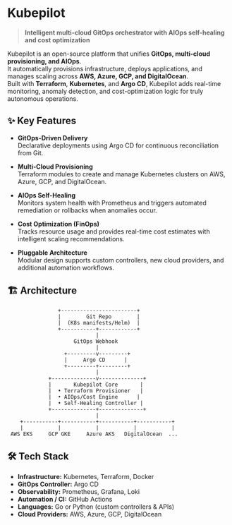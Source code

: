 # Kubepilot

> **Intelligent multi-cloud GitOps orchestrator with AIOps self-healing and cost optimization**

Kubepilot is an open-source platform that unifies **GitOps, multi-cloud provisioning, and AIOps**.  
It automatically provisions infrastructure, deploys applications, and manages scaling across **AWS, Azure, GCP, and DigitalOcean**.  
Built with **Terraform**, **Kubernetes**, and **Argo CD**, Kubepilot adds real-time monitoring, anomaly detection, and cost-optimization logic for truly autonomous operations.



## ✨ Key Features

- **GitOps-Driven Delivery**  
  Declarative deployments using Argo CD for continuous reconciliation from Git.

- **Multi-Cloud Provisioning**  
  Terraform modules to create and manage Kubernetes clusters on AWS, Azure, GCP, and DigitalOcean.

- **AIOps Self-Healing**  
  Monitors system health with Prometheus and triggers automated remediation or rollbacks when anomalies occur.

- **Cost Optimization (FinOps)**  
  Tracks resource usage and provides real-time cost estimates with intelligent scaling recommendations.

- **Pluggable Architecture**  
  Modular design supports custom controllers, new cloud providers, and additional automation workflows.



## 🏗️ Architecture
                    +------------------------+
                    |        Git Repo        |
                    |  (K8s manifests/Helm)  |
                    +-----------+------------+
                                |
                         GitOps Webhook
                                |
                      +---------v---------+
                      |     Argo CD      |
                      +---------+---------+
                                |
                 +--------------v--------------+
                 |       Kubepilot Core       |
                 |  • Terraform Provisioner   |
                 |  • AIOps/Cost Engine      |
                 |  • Self-Healing Controller |
                 +--------------+--------------+
                                |
        +-----------+-----------+-----------+-----------+
        |           |           |           |           |
     AWS EKS     GCP GKE     Azure AKS   DigitalOcean  ...




## 🛠️ Tech Stack

- **Infrastructure:** Kubernetes, Terraform, Docker  
- **GitOps Controller:** Argo CD  
- **Observability:** Prometheus, Grafana, Loki  
- **Automation / CI:** GitHub Actions  
- **Languages:** Go or Python (custom controllers & APIs)  
- **Cloud Providers:** AWS, Azure, GCP, DigitalOcean

